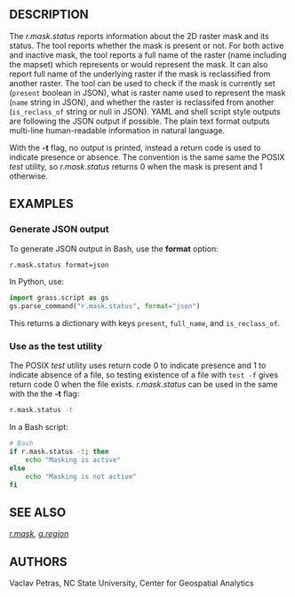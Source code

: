 ## DESCRIPTION

The *r.mask.status* reports information about the 2D raster mask and its
status. The tool reports whether the mask is present or not. For both
active and inactive mask, the tool reports a full name of the raster
(name including the mapset) which represents or would represent the
mask. It can also report full name of the underlying raster if the mask
is reclassified from another raster. The tool can be used to check if
the mask is currently set (`present` boolean in JSON), what is raster
name used to represent the mask (`name` string in JSON), and whether the
raster is reclassifed from another (`is_reclass_of` string or null in
JSON). YAML and shell script style outputs are following the JSON output
if possible. The plain text format outputs multi-line human-readable
information in natural language.

With the **-t** flag, no output is printed, instead a return code is
used to indicate presence or absence. The convention is the same same
the POSIX *test* utility, so *r.mask.status* returns 0 when the mask is
present and 1 otherwise.

## EXAMPLES

### Generate JSON output

To generate JSON output in Bash, use the **format** option:

```sh
r.mask.status format=json
```

In Python, use:

```python
import grass.script as gs
gs.parse_command("r.mask.status", format="json")
```

This returns a dictionary with keys `present`, `full_name`, and
`is_reclass_of`.

### Use as the test utility

The POSIX *test* utility uses return code 0 to indicate presence and 1
to indicate absence of a file, so testing existence of a file with
`test -f` gives return code 0 when the file exists. *r.mask.status* can
be used in the same with the the **-t** flag:

```sh
r.mask.status -t
```

In a Bash script:

```sh
# Bash
if r.mask.status -t; then
    echo "Masking is active"
else
    echo "Masking is not active"
fi
```

## SEE ALSO

*[r.mask](r.mask.md), [g.region](g.region.md)*

## AUTHORS

Vaclav Petras, NC State University, Center for Geospatial Analytics
